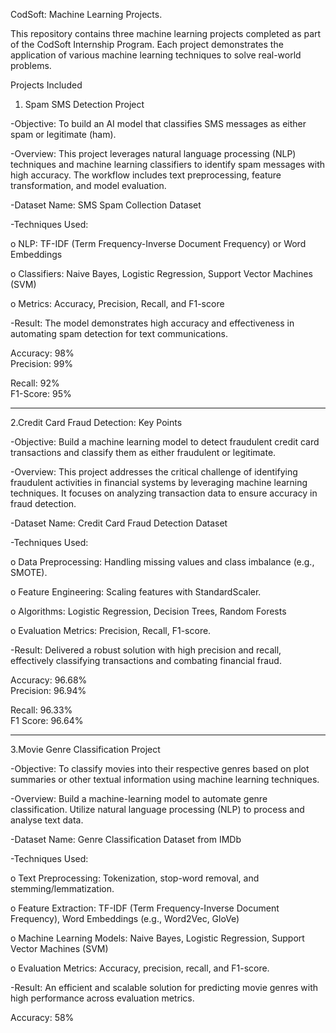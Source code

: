 CodSoft: Machine Learning Projects.

 

This repository contains three machine learning projects completed as part of the CodSoft Internship Program. Each project demonstrates the application of various machine learning techniques to solve real-world problems.

 

Projects Included

 

1. Spam SMS Detection Project

 

-Objective: To build an AI model that classifies SMS messages as either spam or legitimate (ham).

-Overview: This project leverages natural language processing (NLP) techniques and machine learning classifiers to identify spam messages with high accuracy. The workflow  includes text preprocessing, feature transformation, and model evaluation.

-Dataset Name: SMS Spam Collection Dataset

-Techniques Used:   

o  NLP: TF-IDF (Term Frequency-Inverse Document Frequency) or Word Embeddings

o  Classifiers: Naive Bayes, Logistic Regression, Support Vector Machines (SVM)

o  Metrics: Accuracy, Precision, Recall, and F1-score

-Result: The model demonstrates high accuracy and effectiveness in automating spam detection for text communications.

 

Accuracy: 98%            
Precision: 99%

Recall: 92%                  
F1-Score: 95%

______________________________________________________________________________________________________________________________________________________________________________

 

2.Credit Card Fraud Detection: Key Points

-Objective: Build a machine learning model to detect fraudulent credit card transactions and classify them as either fraudulent or legitimate.

-Overview: This project addresses the critical challenge of identifying fraudulent activities in financial systems by leveraging machine learning techniques. It focuses on analyzing transaction data to ensure accuracy in fraud detection.

-Dataset Name: Credit Card Fraud Detection Dataset

-Techniques Used:

o   Data Preprocessing: Handling missing values and class imbalance (e.g., SMOTE).

o   Feature Engineering: Scaling features with StandardScaler.

o   Algorithms: Logistic Regression, Decision Trees, Random Forests

o   Evaluation Metrics: Precision, Recall, F1-score.

-Result: Delivered a robust solution with high precision and recall, effectively classifying transactions and combating financial fraud.

Accuracy: 96.68%             
Precision: 96.94%

Recall: 96.33%         
F1 Score: 96.64%

______________________________________________________________________________________________________________________________________________________________________________
 

3.Movie Genre Classification Project

-Objective: To classify movies into their respective genres based on plot summaries or other textual information using machine learning techniques.

-Overview: Build a machine-learning model to automate genre classification. Utilize natural language processing (NLP) to process and analyse text data.

-Dataset Name: Genre Classification Dataset from IMDb

-Techniques Used:

o   Text Preprocessing: Tokenization, stop-word removal, and stemming/lemmatization.

o   Feature Extraction: TF-IDF (Term Frequency-Inverse Document Frequency), Word Embeddings (e.g., Word2Vec, GloVe)

o   Machine Learning Models: Naive Bayes, Logistic Regression, Support Vector Machines (SVM)

o   Evaluation Metrics: Accuracy, precision, recall, and F1-score.

-Result: An efficient and scalable solution for predicting movie genres with high performance across evaluation metrics.

Accuracy: 58%           


 
